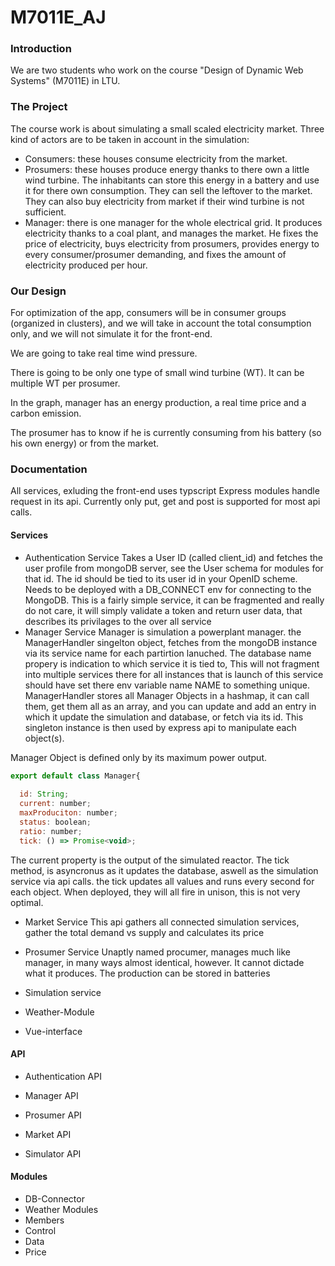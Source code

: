 # M7011E_AJ

### Introduction
We are two students who work on the course "Design of Dynamic Web Systems" (M7011E) in LTU.

### The Project
The course work is about simulating a small scaled electricity market. Three kind of actors are to be taken in account in the simulation:
* Consumers: these houses consume electricity from the market.
* Prosumers: these houses produce energy thanks to there own a little wind turbine. The inhabitants can store this energy in a battery and use it for there own consumption. They can sell the leftover to the market. They can also buy electricity from market if their wind turbine is not sufficient.
* Manager: there is one manager for the whole electrical grid. It produces electricity thanks to a coal plant, and manages the market. He fixes the price of electricity, buys electricity from prosumers, provides energy to every consumer/prosumer demanding, and fixes the amount of electricity produced per hour.

### Our Design
For optimization of the app, consumers will be in consumer groups (organized in clusters), and we will take in account the total consumption only, and we will not simulate it for the front-end.

We are going to take real time wind pressure.

There is going to be only one type of small wind turbine (WT). It can be multiple WT per prosumer.

In the graph, manager has an energy production, a real time price and a carbon emission.

The prosumer has to know if he is currently consuming from his battery (so his own energy) or from the market.

### Documentation
All services, exluding the front-end uses typscript Express modules handle request in its api. Currently only put, get and post is supported for most api calls.
#### Services
* Authentication Service
  Takes a User ID (called client_id) and fetches the user profile from mongoDB server, see the User schema for modules  for that id. 
  The id should be tied to its user id in your OpenID scheme. Needs to be deployed with a DB_CONNECT env for connecting to the MongoDB. 
  This is a fairly simple service, it can be fragmented and really do not care, it will simply validate a token and return user data, that describes its privilages to the over all service
*  Manager Service
  Manager is simulation a powerplant manager. the ManagerHandler singelton object, fetches from the mongoDB instance via its service name for each partirtion lanuched. The database name propery is indication to which service it is tied to, This will not fragment into multiple services there for all instances that is launch of this service should have set there env variable name NAME to something unique.
  ManagerHandler stores all Manager Objects in a hashmap, it can call them, get them all as an array, and you can update and add an entry in which it update the simulation and database, or fetch via its id. This singleton instance is then used by express api to manipulate each object(s).
 
  
  Manager Object is defined only by its maximum power output.
  ```js
  export default class Manager{
    
    id: String;
    current: number;
    maxProduciton: number;
    status: boolean;
    ratio: number;
    tick: () => Promise<void>;

  ```
  The current property is the output of the simulated reactor. The tick method, is asyncronus as it updates the database, aswell as the simulation service via api calls. the tick updates all values and runs every second for each object. When deployed, they will all fire in unison, this is not very optimal.
  * Market Service
    This api gathers all connected simulation services, gather the total demand vs supply and calculates its price
  * Prosumer Service
    Unaptly named procumer, manages much like manager, in many ways almost identical, however. It cannot dictade what it produces. The production can be stored in batteries
    
   * Simulation service
   * Weather-Module
   * Vue-interface
#### API
  * Authentication API
    
  * Manager API
  
  * Prosumer API
  
  * Market API
  
  * Simulator API
#### Modules

* DB-Connector
* Weather Modules
* Members
* Control
* Data
* Price
